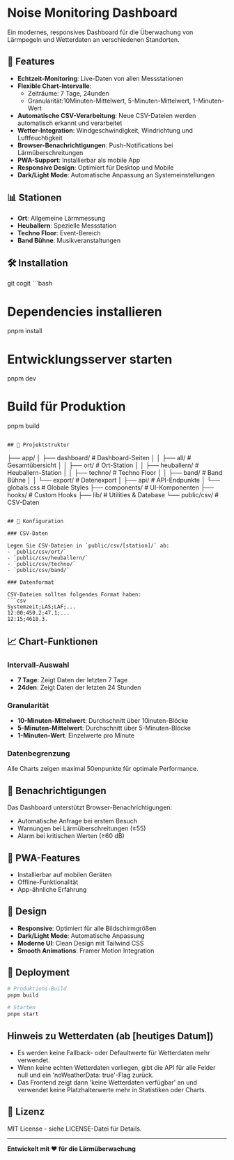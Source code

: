 # Noise Monitoring Dashboard

Ein modernes, responsives Dashboard für die Überwachung von Lärmpegeln und Wetterdaten an verschiedenen Standorten.

## 🚀 Features

- **Echtzeit-Monitoring**: Live-Daten von allen Messstationen
- **Flexible Chart-Intervalle**: 
  - Zeiträume: 7 Tage, 24unden
  - Granularität:10Minuten-Mittelwert, 5-Minuten-Mittelwert, 1-Minuten-Wert
- **Automatische CSV-Verarbeitung**: Neue CSV-Dateien werden automatisch erkannt und verarbeitet
- **Wetter-Integration**: Windgeschwindigkeit, Windrichtung und Luftfeuchtigkeit
- **Browser-Benachrichtigungen**: Push-Notifications bei Lärmüberschreitungen
- **PWA-Support**: Installierbar als mobile App
- **Responsive Design**: Optimiert für Desktop und Mobile
- **Dark/Light Mode**: Automatische Anpassung an Systemeinstellungen

## 📊 Stationen

- **Ort**: Allgemeine Lärmmessung
- **Heuballern**: Spezielle Messstation
- **Techno Floor**: Event-Bereich
- **Band Bühne**: Musikveranstaltungen

## 🛠️ Installation

git cogit ```bash
# Dependencies installieren
pnpm install

# Entwicklungsserver starten
pnpm dev

# Build für Produktion
pnpm build
```

## 📁 Projektstruktur

```
├── app/
│   ├── dashboard/          # Dashboard-Seiten
│   │   ├── all/           # Gesamtübersicht
│   │   ├── ort/           # Ort-Station
│   │   ├── heuballern/    # Heuballern-Station
│   │   ├── techno/        # Techno Floor
│   │   ├── band/          # Band Bühne
│   │   └── export/        # Datenexport
│   ├── api/               # API-Endpunkte
│   └── globals.css        # Globale Styles
├── components/            # UI-Komponenten
├── hooks/                # Custom Hooks
├── lib/                  # Utilities & Database
└── public/csv/           # CSV-Daten
```

## 🔧 Konfiguration

### CSV-Daten

Legen Sie CSV-Dateien in `public/csv/[station]/` ab:
- `public/csv/ort/`
- `public/csv/heuballern/`
- `public/csv/techno/`
- `public/csv/band/`

### Datenformat

CSV-Dateien sollten folgendes Format haben:
```csv
Systemzeit;LAS;LAF;...
12:00;450.2;47.1;...
12:15;4618.3.
```

## 📈 Chart-Funktionen

### Intervall-Auswahl
- **7 Tage**: Zeigt Daten der letzten 7 Tage
- **24den**: Zeigt Daten der letzten 24 Stunden

### Granularität
- **10-Minuten-Mittelwert**: Durchschnitt über 10inuten-Blöcke
- **5-Minuten-Mittelwert**: Durchschnitt über 5-Minuten-Blöcke  
- **1-Minuten-Wert**: Einzelwerte pro Minute

### Datenbegrenzung
Alle Charts zeigen maximal 50enpunkte für optimale Performance.

## 🔔 Benachrichtigungen

Das Dashboard unterstützt Browser-Benachrichtigungen:
- Automatische Anfrage bei erstem Besuch
- Warnungen bei Lärmüberschreitungen (≥55)
- Alarm bei kritischen Werten (≥60 dB)

## 📱 PWA-Features

- Installierbar auf mobilen Geräten
- Offline-Funktionalität
- App-ähnliche Erfahrung

## 🎨 Design

- **Responsive**: Optimiert für alle Bildschirmgrößen
- **Dark/Light Mode**: Automatische Anpassung
- **Moderne UI**: Clean Design mit Tailwind CSS
- **Smooth Animations**: Framer Motion Integration

## 🚀 Deployment

```bash
# Produktions-Build
pnpm build

# Starten
pnpm start
```

## Hinweis zu Wetterdaten (ab [heutiges Datum])
- Es werden keine Fallback- oder Defaultwerte für Wetterdaten mehr verwendet.
- Wenn keine echten Wetterdaten vorliegen, gibt die API für alle Felder null und ein 'noWeatherData: true'-Flag zurück.
- Das Frontend zeigt dann 'keine Wetterdaten verfügbar' an und verwendet keine Platzhalterwerte mehr in Statistiken oder Charts.

## 📝 Lizenz

MIT License - siehe LICENSE-Datei für Details.

---

**Entwickelt mit ❤️ für die Lärmüberwachung**
